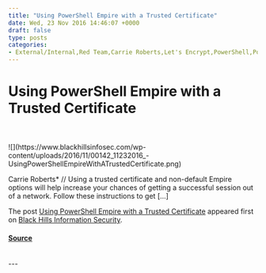 ```yaml
---
title: "Using PowerShell Empire with a Trusted Certificate"
date: Wed, 23 Nov 2016 14:46:07 +0000
draft: false
type: posts
categories: 
- External/Internal,Red Team,Carrie Roberts,Let's Encrypt,PowerShell,PowerShell Empire,Trusted Certificate
---
```

# Using PowerShell Empire with a Trusted Certificate

<br/>

<br/>
![](https://www.blackhillsinfosec.com/wp-content/uploads/2016/11/00142_11232016_-UsingPowerShellEmpireWithATrustedCertificate.png)

Carrie Roberts\* // Using a trusted certificate and non-default Empire options will help increase your chances of getting a successful session out of a network. Follow these instructions to get \[…\]

The post [Using PowerShell Empire with a Trusted Certificate](https://www.blackhillsinfosec.com/using-powershell-empire-with-a-trusted-certificate/) appeared first on [Black Hills Information Security](https://www.blackhillsinfosec.com).

#### [Source](https://www.blackhillsinfosec.com/using-powershell-empire-with-a-trusted-certificate/)

<br/>
---
